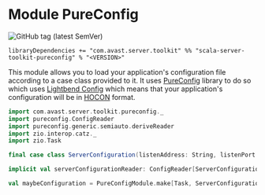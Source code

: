 # Module PureConfig

![GitHub tag (latest SemVer)](https://img.shields.io/github/v/tag/avast/scala-server-toolkit?label=version&sort=semver)

`libraryDependencies += "com.avast.server.toolkit" %% "scala-server-toolkit-pureconfig" % "<VERSION>"`

This module allows you to load your application's configuration file according to a case class provided to it. It uses 
[PureConfig](https://pureconfig.github.io) library to do so which uses [Lightbend Config](https://github.com/lightbend/config) which means
that your application's configuration will be in [HOCON](https://github.com/lightbend/config/blob/master/HOCON.md) format.


```scala mdoc
import com.avast.server.toolkit.pureconfig._
import pureconfig.ConfigReader
import pureconfig.generic.semiauto.deriveReader
import zio.interop.catz._
import zio.Task

final case class ServerConfiguration(listenAddress: String, listenPort: Int)

implicit val serverConfigurationReader: ConfigReader[ServerConfiguration] = deriveReader

val maybeConfiguration = PureConfigModule.make[Task, ServerConfiguration]
```